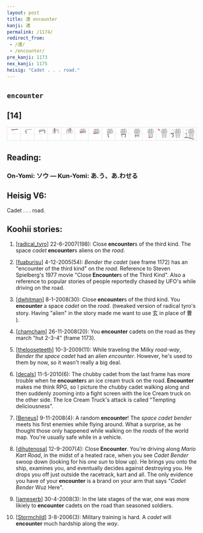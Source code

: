 ```yaml
---
layout: post
title: 遭 encounter
kanji: 遭
permalink: /1174/
redirect_from:
 - /遭/
 - /encounter/
pre_kanji: 1173
nex_kanji: 1175
heisig: "Cadet . . . road."
---
```


## `encounter`

## [14]

<div class="stroke"><img src="../images/E981AD.png" /></div>

## Reading:

### On-Yomi: ソウ &mdash; Kun-Yomi: あ.う、あ.わせる

## Heisig V6:

Cadet . . . road.

## Koohii stories:

1) [<a href="http://kanji.koohii.com/profile/radical_tyro">radical_tyro</a>] 22-6-2007(198): Close<strong> encounter</strong>s of the third kind. The space <em>cadet</em><strong> encounter</strong>s aliens on the <em>road</em>.

2) [<a href="http://kanji.koohii.com/profile/fuaburisu">fuaburisu</a>] 4-12-2005(54): <em>Bender the cadet</em> (see frame 1172) has an &quot;encounter of the third kind&quot; on the <em>road</em>. Reference to Steven Spielberg&#039;s 1977 movie &quot;Close<strong> Encounter</strong>s of the Third Kind&quot;. Also a reference to popular stories of people reportedly chased by UFO&#039;s while driving on the road.

3) [<a href="http://kanji.koohii.com/profile/dwhitman">dwhitman</a>] 8-1-2008(30): Close<strong> encounter</strong>s of the third kind. You<strong> encounter</strong> a space <em>cadet</em> on the <em>road</em>. (tweaked version of radical tyro&#039;s story. Having &quot;alien&quot; in the story made me want to use 玄 in place of 曹 ).

4) [<a href="http://kanji.koohii.com/profile/chamcham">chamcham</a>] 26-11-2008(20): You<strong> encounter</strong> cadets on the road as they march &quot;hut 2-3-4&quot; (frame 1173).

5) [<a href="http://kanji.koohii.com/profile/thelooseteeth">thelooseteeth</a>] 10-3-2009(11): While traveling the Milky <em>road-way</em>, <em>Bender the space cadet</em> had an alien <em>encounter</em>. However, he&#039;s used to them by now, so it wasn&#039;t really a big deal.

6) [<a href="http://kanji.koohii.com/profile/decals">decals</a>] 11-5-2010(6): The chubby cadet from the last frame has more trouble when he<strong> encounter</strong>s an ice cream truck on the road.<strong> Encounter</strong> makes me think RPG, so I picture the chubby cadet walking along and then suddenly zooming into a fight screen with the Ice Cream truck on the other side. The Ice Cream Truck&#039;s attack is called &quot;Tempting deliciousness&quot;.

7) [<a href="http://kanji.koohii.com/profile/Beneus">Beneus</a>] 9-11-2008(4): A random<strong> encounter</strong>! The <em>space cadet bender</em> meets his first enemies while flying around. What a surprise, as he thought those only happened while walking on the <em>roads</em> of the world map. You&#039;re usually safe while in a vehicle.

8) [<a href="http://kanji.koohii.com/profile/dihutenosa">dihutenosa</a>] 12-9-2007(4): Close<strong> Encounter</strong>. You&#039;re driving along <em>Mario Kart Road</em>, in the midst of a heated race, when you see <em>Cadet</em> <em>Bender</em> swoop down (looking for his <em>one</em> <em>sun</em> to blow up). He brings you onto the ship, examines you, and eventually decides against destroying you. He drops you off just outside the racetrack, kart and all. The only evidence you have of your<strong> encounter</strong> is a brand on your arm that says &quot;<em>Cadet Bender</em> Wuz Here&quot;.

9) [<a href="http://kanji.koohii.com/profile/jameserb">jameserb</a>] 30-4-2008(3): In the late stages of the war, one was more likiely to<strong> encounter</strong> cadets on the road than seasoned soldiers.

10) [<a href="http://kanji.koohii.com/profile/Stormchild">Stormchild</a>] 3-8-2006(3): Military training is hard. A <em>cadet</em> will<strong> encounter</strong> much hardship along the <em>way</em>.
